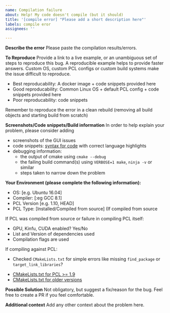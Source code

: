 ```yaml
---
name: Compilation failure
about: Help! My code doesn't compile (but it should)
title: '[compile error] "Please add a short description here"'
labels: compile eror
assignees: ''

---
```


<!--- WARNING: This is an issue tracker. Before opening a new issue make sure you read https://github.com/PointCloudLibrary/pcl/blob/master/CONTRIBUTING.md#using-the-issue-tracker. -->
**Describe the error**
Please paste the compilation results/errors.

**To Reproduce**
Provide a link to a live example, or an unambiguous set of steps to reproduce this bug. A reproducible example helps to provide faster answers. Custom OS, custom PCL configs or custom build systems make the issue difficult to reproduce.
* Best reproducability: A docker image + code snippets provided here
* Good reproducability: Common Linux OS + default PCL config + code snippets provided here
* Poor reproducability: code snippets

Remember to reproduce the error in a clean rebuild (removing all build objects and starting build from scratch)

**Screenshots/Code snippets/Build information**
In order to help explain your problem, please consider adding
* screenshots of the GUI issues
* code snippets: [syntax for code](https://github.com/adam-p/markdown-here/wiki/Markdown-Cheatsheet#code) with correct language highlights
* debugging information:
  * the output of cmake using `cmake --debug`
  * the failing build command(s) using `VERBOSE=1 make`, `ninja -v` or similar
  * steps taken to narrow down the problem

**Your Environment (please complete the following information):**
 - OS: [e.g. Ubuntu 16.04]
 - Compiler: [:eg GCC 8.1]
 - PCL Version [e.g. 1.10, HEAD]
 - PCL Type: [Installed/Compiled from source] (If compiled from source
 
If PCL was compiled from source or failure in compiling PCL itself: 
 - GPU, Kinfu, CUDA enabled? Yes/No
 - List and Version of dependencies used
 - Compilation flags are used
 
If compiling against PCL:
 - Checked `CMakeLists.txt` for simple errors like missing `find_package` or `target_link_libraries`?
  * [CMakeLists.txt for PCL >= 1.9](https://github.com/kunaltyagi/pcl-cmake-minimum/blob/master/CMakeLists.txt)
  * [CMakeLists.txt for older versions](https://github.com/PointCloudLibrary/pcl/blob/update-issue-templates/doc/tutorials/content/sources/concatenate_clouds/CMakeLists.txt)

**Possible Solution**
Not obligatory, but suggest a fix/reason for the bug. Feel free to create a PR if you feel comfortable.

**Additional context**
Add any other context about the problem here.
